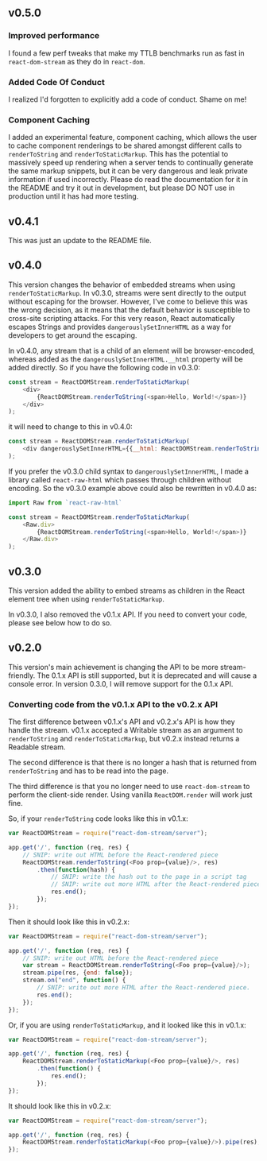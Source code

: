 ## v0.5.0

### Improved performance

I found a few perf tweaks that make my TTLB benchmarks run as fast in `react-dom-stream` as they do in `react-dom`.

### Added Code Of Conduct

I realized I'd forgotten to explicitly add a code of conduct. Shame on me!

### Component Caching

I added an experimental feature, component caching, which allows the user to cache component renderings to be shared amongst different calls to `renderToString` and `renderToStaticMarkup`. This has the potential to massively speed up rendering when a server tends to continually generate the same markup snippets, but it can be very dangerous and leak private information if used incorrectly. Please do read the documentation for it in the README and try it out in development, but please DO NOT use in production until it has had more testing.

## v0.4.1

This was just an update to the README file.

## v0.4.0

This version changes the behavior of embedded streams when using `renderToStaticMarkup`. In v0.3.0, streams were sent directly to the output without escaping for the browser. However, I've come to believe this was the wrong decision, as it means that the default behavior is susceptible to cross-site scripting attacks. For this very reason, React automatically escapes Strings and provides `dangerouslySetInnerHTML` as a way for developers to get around the escaping.

In v0.4.0, any stream that is a child of an element will be browser-encoded, whereas added as the `dangerouslySetInnerHTML.__html` property will be added directly. So if you have the following code in v0.3.0:

```javascript
const stream = ReactDOMStream.renderToStaticMarkup(
	<div>
		{ReactDOMStream.renderToString(<span>Hello, World!</span>)}
	</div>
);
```

it will need to change to this in v0.4.0:

```javascript
const stream = ReactDOMStream.renderToStaticMarkup(
	<div dangerouslySetInnerHTML={{__html: ReactDOMStream.renderToString(<span>Hello, World!</span>)}} />
);
```

If you prefer the v0.3.0 child syntax to `dangerouslySetInnerHTML`, I made a library called `react-raw-html` which passes through children without encoding. So the v0.3.0 example above could also be rewritten in v0.4.0 as:

```javascript
import Raw from `react-raw-html`

const stream = ReactDOMStream.renderToStaticMarkup(
	<Raw.div>
		{ReactDOMStream.renderToString(<span>Hello, World!</span>)}
	</Raw.div>
);
```


## v0.3.0

This version added the ability to embed streams as children in the React element tree when using `renderToStaticMarkup`.

In v0.3.0, I also removed the v0.1.x API. If you need to convert your code, please see below how to do so.

## v0.2.0

This version's main achievement is changing the API to be more stream-friendly. The 0.1.x API is still supported, but it is deprecated and will cause a console error. In version 0.3.0, I will remove support for the 0.1.x API.

### Converting code from the v0.1.x API to the v0.2.x API

The first difference between v0.1.x's API and v0.2.x's API is how they handle the stream. v0.1.x accepted a Writable stream as an argument to `renderToString` and `renderToStaticMarkup`, but v0.2.x instead returns a Readable stream.

The second difference is that there is no longer a hash that is returned from `renderToString` and has to be read into the page.

The third difference is that you no longer need to use `react-dom-stream` to perform the client-side render. Using vanilla `ReactDOM.render` will work just fine.

So, if your `renderToString` code looks like this in v0.1.x:

```javascript
var ReactDOMStream = require("react-dom-stream/server");

app.get('/', function (req, res) {
	// SNIP: write out HTML before the React-rendered piece
	ReactDOMStream.renderToString(<Foo prop={value}/>, res)
		.then(function(hash) {
			// SNIP: write the hash out to the page in a script tag
			// SNIP: write out more HTML after the React-rendered piece.
			res.end();
		});
});
```

Then it should look like this in v0.2.x:

```javascript
var ReactDOMStream = require("react-dom-stream/server");

app.get('/', function (req, res) {
	// SNIP: write out HTML before the React-rendered piece
	var stream = ReactDOMStream.renderToString(<Foo prop={value}/>);
	stream.pipe(res, {end: false});
	stream.on("end", function() {
		// SNIP: write out more HTML after the React-rendered piece.
		res.end();
	});
});
```

Or, if you are using `renderToStaticMarkup`, and it looked like this in v0.1.x:

```javascript
var ReactDOMStream = require("react-dom-stream/server");

app.get('/', function (req, res) {
	ReactDOMStream.renderToStaticMarkup(<Foo prop={value}/>, res)
		.then(function() {
			res.end();
		});
});
```

It should look like this in v0.2.x:

```javascript
var ReactDOMStream = require("react-dom-stream/server");

app.get('/', function (req, res) {
	ReactDOMStream.renderToStaticMarkup(<Foo prop={value}/>).pipe(res);
});
```
